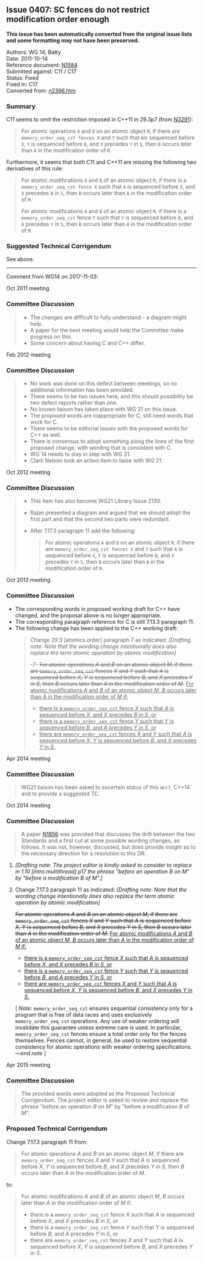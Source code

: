 ## Issue 0407: SC fences do not restrict modification order enough

**This issue has been automatically converted from the original issue lists and some formatting may not have been preserved.**

Authors: WG 14, Batty  
Date: 2011-10-14  
Reference document: [N1584](https://www.open-std.org/jtc1/sc22/wg14/www/docs/n1584.pdf)  
Submitted against: C11 / C17  
Status: Fixed  
Fixed in: C17  
Converted from: [n2396.htm](https://www.open-std.org/jtc1/sc22/wg14/www/docs/n2396.htm)

### Summary

C11 seems to omit the restriction imposed in C\+\+11 in 29.3p7 (from
[N3291](https://www.open-std.org/jtc1/sc22/wg21/prot/14882fdis/n3291.pdf)):

> For atomic operations `A` and `B` on an atomic object `M`, if there are
> `memory_order_seq_cst fences X` and `Y` such that `A`is sequenced before `X`,
> `Y` is sequenced before `B`, and `X` precedes `Y` in `S`, then `B` occurs later
> than `A` in the modification order of `M`.

Furthermore, it seems that both C11 and C\+\+11 are missing the following two
derivatives of this rule:

> For atomic modifications `A` and `B` of an atomic object `M`, if there is a
> `memory_order_seq_cst fence X` such that `A` is sequenced before `X`, and `X`
> precedes `B` in `S`, then `B` occurs later than `A` in the modification order of
> `M`.
>
> For atomic modifications `A` and `B` of an atomic object `M`, if there is a
> `memory_order_seq_cst` fence `Y` such that `Y` is sequenced before `B`, and `A`
> precedes `Y` in `S`, then `B` occurs later than `A` in the modification order of
> `M`.

### Suggested Technical Corrigendum

See above.

---

Comment from WG14 on 2017-11-03:

Oct 2011 meeting

### Committee Discussion

> * The changes are difficult to fully understand \- a diagram might help.
> * A paper for the next meeting would help the Committee make progress on this.
> * Some concern about having C and C\+\+ differ.

Feb 2012 meeting

### Committee Discussion

> * No work was done on this defect between meetings, so no additional information has been provided.
> * There seems to be two issues here, and this should possibility be two defect reports rather than one.
> * No known liaison has taken place with WG 21 on this issue.
> * The proposed words are inappropriate for C, still need words that work for C.
> * There seems to be editorial issues with the proposed words for C\+\+ as well.
> * There is consensus to adopt something along the lines of the first proposed change, with wording that is consistent with C.
> * WG 14 needs to stay in step with WG 21\.
> * Clark Nelson took an action item to liaise with WG 21\.

Oct 2012 meeting

### Committee Discussion

> * This item has also become WG21 Library Issue 2130\.
> * Rajan presented a diagram and argued that we should adopt the first part and that the second two parts were redundant.
> * After 7.17.3 paragraph 11 add the following:
>
>   > For atomic operations `A` and `B` on an atomic object `M`, if there are
>   > `memory_order_seq_cst fences X` and `Y` such that `A` is sequenced before `X`,
>   > `Y` is sequenced before `B`, and `X` precedes `Y` in `S`, then `B` occurs later
>   > than `A` in the modification order of `M`.

Oct 2013 meeting

### Committee Discussion

* The corresponding words in proposed working draft for C\+\+ have changed, and the proposal above is no longer appropriate.
* The corresponding paragraph reference for C is still 7.13.3 paragraph 11\.
* The following change has been applied to the C\+\+ working draft:
  > Change 29.3 \[atomics.order\] paragraph 7 as indicated: *\[Drafting note: Note
  > that the wording change intentionally does also replace the term atomic
  > operation by atomic modification\]*
  >
  > -7- <del>For atomic operations *A* and *B* on an atomic object *M*, if there are
  > `memory_order_seq_cst` fences *X* and *Y* such that *A* is sequenced before *X*,
  > *Y* is sequenced before *B*, and *X* precedes *Y* in *S*, then *B* occurs later
  > than *A* in the modification order of *M*.</del> <ins>For atomic modifications
  > *A* and *B* of an atomic object *M*, *B* occurs later than *A* in the
  > modification order of *M* if:</ins>
  >
  > + <ins>there is a `memory_order_seq_cst` fence *X* such that *A* is sequenced before *X*, and *X* precedes *B* in *S*, or</ins>
  > + <ins>there is a `memory_order_seq_cst` fence *Y* such that *Y* is sequenced before *B*, and *A* precedes *Y* in *S*, or</ins>
  > + <ins>there are `memory_order_seq_cst` fences *X* and *Y* such that *A* is sequenced before *X*, *Y* is sequenced before *B*, and *X* precedes *Y* in *S*.</ins>

Apr 2014 meeting

### Committee Discussion

> WG21 liaison has been asked to ascertain status of this w.r.t. C\+\+14 and to
> provide a suggested TC.

Oct 2014 meeting

### Committee Discussion

> A paper [N1856](https://www.open-std.org/jtc1/sc22/wg14/www/docs/n1856.htm) was
> provided that discusses the drift between the two Standards and a first cut at
> some possible wording changes, as follows. It was not, however, discussed, but
> does provide insight as to the necessary direction for a resolution to this DR.

1. *\[Drafting note: The project editor is kindly asked to consider to replace in
   1.10 \[intro.multithread\] p17 the phrase "before an operation B on M" by
   "before a modification B of M".\]*
2. Change 7.17.3 paragraph 11 as indicated: *\[Drafting note: Note that the wording
   change intentionally does also replace the term atomic operation by atomic
   modification\]*

   <del>For atomic operations *A* and *B* on an atomic object *M*, if there are
   `memory_order_seq_cst` fences *X* and *Y* such that *A* is sequenced before *X*,
   *Y* is sequenced before *B*, and *X* precedes *Y* in *S*, then *B* occurs later
   than *A* in the modification order of *M*.</del> <ins>For atomic modifications
   *A* and *B* of an atomic object *M*, *B* occurs later than *A* in the
   modification order of *M* if:</ins>

   * <ins>there is a `memory_order_seq_cst` fence *X* such that *A* is sequenced before *X*, and *X* precedes *B* in *S*, or</ins>
   * <ins>there is a `memory_order_seq_cst` fence *Y* such that *Y* is sequenced before *B*, and *A* precedes *Y* in *S*, or</ins>
   * <ins>there are `memory_order_seq_cst` fences *X* and *Y* such that *A* is sequenced before *X*, *Y* is sequenced before *B*, and *X* precedes *Y* in *S*.</ins>

   \[ *Note*: `memory_order_seq_cst` ensures sequential consistency only for a
   program that is free of data races and uses exclusively `memory_order_seq_cst`
   operations. Any use of weaker ordering will invalidate this guarantee unless
   extreme care is used. In particular, `memory_order_seq_cst` fences ensure a
   total order only for the fences themselves. Fences cannot, in general, be used
   to restore sequential consistency for atomic operations with weaker ordering
   specifications. —*end note* \]

Apr 2015 meeting

### Committee Discussion

> The provided words were adopted as the Proposed Technical Corrigendum. The
> project editor is asked to review and replace the phrase "before an operation
> *B* on *M*" by "before a modification *B* of *M*".

### Proposed Technical Corrigendum

Change 7.17.3 paragraph 11 from:

> For atomic operations *A* and *B* on an atomic object *M*, if there are
> `memory_order_seq_cst` fences *X* and *Y* such that *A* is sequenced before *X*,
> *Y* is sequenced before *B*, and *X* precedes *Y* in *S*, then *B* occurs later
> than *A* in the modification order of *M*.

to:

> For atomic modifications *A* and *B* of an atomic object *M*, *B* occurs later
> than *A* in the modification order of *M* if:
>
> * there is a `memory_order_seq_cst` fence *X* such that *A* is sequenced before *X*, and *X* precedes *B* in *S*, or
> * there is a `memory_order_seq_cst` fence *Y* such that *Y* is sequenced before *B*, and *A* precedes *Y* in *S*, or
> * there are `memory_order_seq_cst` fences *X* and *Y* such that *A* is sequenced before *X*, *Y* is sequenced before *B*, and *X* precedes *Y* in *S*.
